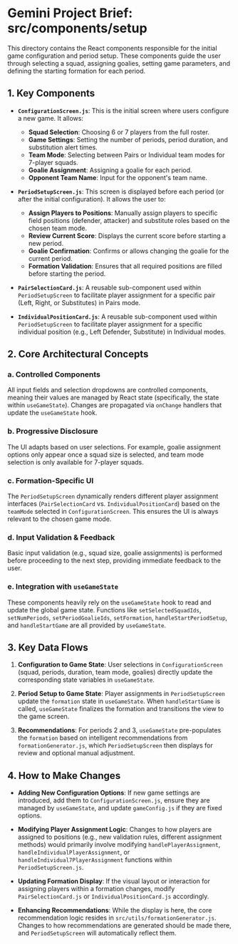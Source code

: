 # Gemini Project Brief: src/components/setup

This directory contains the React components responsible for the initial game configuration and period setup. These components guide the user through selecting a squad, assigning goalies, setting game parameters, and defining the starting formation for each period.

## 1. Key Components

- **`ConfigurationScreen.js`**: This is the initial screen where users configure a new game. It allows:
  - **Squad Selection**: Choosing 6 or 7 players from the full roster.
  - **Game Settings**: Setting the number of periods, period duration, and substitution alert times.
  - **Team Mode**: Selecting between Pairs or Individual team modes for 7-player squads.
  - **Goalie Assignment**: Assigning a goalie for each period.
  - **Opponent Team Name**: Input for the opponent's team name.

- **`PeriodSetupScreen.js`**: This screen is displayed before each period (or after the initial configuration). It allows the user to:
  - **Assign Players to Positions**: Manually assign players to specific field positions (defender, attacker) and substitute roles based on the chosen team mode.
  - **Review Current Score**: Displays the current score before starting a new period.
  - **Goalie Confirmation**: Confirms or allows changing the goalie for the current period.
  - **Formation Validation**: Ensures that all required positions are filled before starting the period.

- **`PairSelectionCard.js`**: A reusable sub-component used within `PeriodSetupScreen` to facilitate player assignment for a specific pair (Left, Right, or Substitutes) in Pairs mode.

- **`IndividualPositionCard.js`**: A reusable sub-component used within `PeriodSetupScreen` to facilitate player assignment for a specific individual position (e.g., Left Defender, Substitute) in Individual modes.

## 2. Core Architectural Concepts

### a. Controlled Components
All input fields and selection dropdowns are controlled components, meaning their values are managed by React state (specifically, the state within `useGameState`). Changes are propagated via `onChange` handlers that update the `useGameState` hook.

### b. Progressive Disclosure
The UI adapts based on user selections. For example, goalie assignment options only appear once a squad size is selected, and team mode selection is only available for 7-player squads.

### c. Formation-Specific UI
The `PeriodSetupScreen` dynamically renders different player assignment interfaces (`PairSelectionCard` vs. `IndividualPositionCard`) based on the `teamMode` selected in `ConfigurationScreen`. This ensures the UI is always relevant to the chosen game mode.

### d. Input Validation & Feedback
Basic input validation (e.g., squad size, goalie assignments) is performed before proceeding to the next step, providing immediate feedback to the user.

### e. Integration with `useGameState`
These components heavily rely on the `useGameState` hook to read and update the global game state. Functions like `setSelectedSquadIds`, `setNumPeriods`, `setPeriodGoalieIds`, `setFormation`, `handleStartPeriodSetup`, and `handleStartGame` are all provided by `useGameState`.

## 3. Key Data Flows

1.  **Configuration to Game State**: User selections in `ConfigurationScreen` (squad, periods, duration, team mode, goalies) directly update the corresponding state variables in `useGameState`.

2.  **Period Setup to Game State**: Player assignments in `PeriodSetupScreen` update the `formation` state in `useGameState`. When `handleStartGame` is called, `useGameState` finalizes the formation and transitions the view to the game screen.

3.  **Recommendations**: For periods 2 and 3, `useGameState` pre-populates the `formation` based on intelligent recommendations from `formationGenerator.js`, which `PeriodSetupScreen` then displays for review and optional manual adjustment.

## 4. How to Make Changes

-   **Adding New Configuration Options**: If new game settings are introduced, add them to `ConfigurationScreen.js`, ensure they are managed by `useGameState`, and update `gameConfig.js` if they are fixed options.

-   **Modifying Player Assignment Logic**: Changes to how players are assigned to positions (e.g., new validation rules, different assignment methods) would primarily involve modifying `handlePlayerAssignment`, `handleIndividualPlayerAssignment`, or `handleIndividual7PlayerAssignment` functions within `PeriodSetupScreen.js`.

-   **Updating Formation Display**: If the visual layout or interaction for assigning players within a formation changes, modify `PairSelectionCard.js` or `IndividualPositionCard.js` accordingly.

-   **Enhancing Recommendations**: While the display is here, the core recommendation logic resides in `src/utils/formationGenerator.js`. Changes to how recommendations are generated should be made there, and `PeriodSetupScreen` will automatically reflect them.